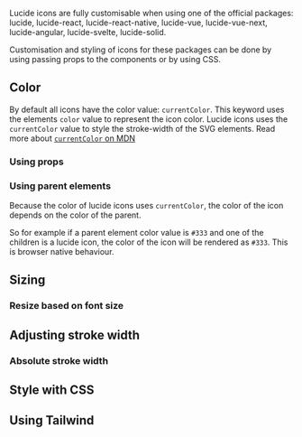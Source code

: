Lucide icons are fully customisable when using one of the official packages:
lucide, lucide-react, lucide-react-native, lucide-vue, lucide-vue-next, lucide-angular, lucide-svelte, lucide-solid.

Customisation and styling of icons for these packages can be done by using passing props to the components or by using CSS.

## Color

By default all icons have the color value: `currentColor`. This keyword uses the elements `color` value to represent the icon color. Lucide icons uses the `currentColor` value to style the stroke-width of the SVG elements.
Read more about [ `currentColor` on MDN](https://developer.mozilla.org/en-US/docs/Web/CSS/color_value#currentcolor_keyword)

### Using props

<!-- Example codesandbox -->

### Using parent elements

Because the color of lucide icons uses `currentColor`, the color of the icon depends on the color of the parent.

So for example if a parent element color value is `#333` and one of the children is a lucide icon, the color of the icon will be rendered  as `#333`. This is browser native behaviour.

<!-- Example codesandbox -->


## Sizing


### Resize based on font size



## Adjusting stroke width

### Absolute stroke width




## Style with CSS


## Using Tailwind


